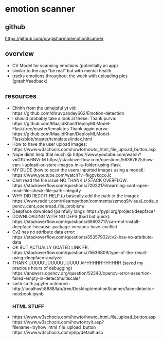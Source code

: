 # emotion scanner

## github
https://github.com/pragisharma/emotionScanner   

## overview 
<ul>
  <li> CV Model for scanning emotions (potentially an app) </li>
  <li> similar to the app “be real” but with mental health </li>
  <li> tracks emotions throughout the week with uploading pics (graph/feedback) </li>
</ul>

## resources

<ul>
  <li> Ehhhh from the unhelpful yt vid: https://github.com/dhruvpandey662/Emotion-detection  </li>

<li> I should probably take a look at these:
Thank purva: https://github.com/MaajidKhan/DeployMLModel-Flask/tree/master/templates 
Thank again purva: https://github.com/MaajidKhan/DeployMLModel-Flask/blob/master/templates/index.html </li>

<li> How to have the user upload images: https://www.w3schools.com/howto/howto_html_file_upload_button.asp </li>

<li> Nope didnt help that much 😭 https://www.youtube.com/watch?v=G1Uhs6NVi-M
https://stackoverflow.com/questions/56367625/how-can-i-upload-or-store-images-in-a-folder-using-flask </li>


<li> MY DUDE (how to scan the users inputted images using a model): https://www.youtube.com/watch?v=fkgpvkqcoJc </li>

<li> Cant read the file issue NO THANK U STACK OVERFLOW: https://stackoverflow.com/questions/72022176/warning-cant-open-read-file-check-file-path-integrity </li>

<li> WHY DID REDDIT HELP (u basically add the path to the image): https://www.reddit.com/r/learnpython/comments/szmoq9/visual_code_opencv_cant_openread_file_problem/ </li>

<li> Deepface download (painfully long):
https://pypi.org/project/deepface/ </li>

<li> DOWNLOADING WITH NO DEPS (bad but quick): https://stackoverflow.com/questions/68603717/can-not-install-deepface-because-package-versions-have-conflict </li>

<li> Cv2 has no attribute data error: 
https://stackoverflow.com/questions/65357932/cv2-has-no-attribute-data </li>


<li> OK BUT ACTUALLY GOATED LINK FR: https://stackoverflow.com/questions/75636809/type-of-the-result-using-deepface-analyze </li>

<li> THANK UUUUUUUUUUUUUUUU AHHHHHHHHHHHH (saved my precious hours of debugging)
https://answers.opencv.org/question/52340/opencv-error-assertion-failed-empty-in-detectmultiscale/ </li>


<li> smth smth jupyter notebook: http://localhost:8888/lab/tree/Desktop/emotionScanner/face-detector-notebook.ipynb </li>


### HTML STUFF 

<li> https://www.w3schools.com/howto/howto_html_file_upload_button.asp https://www.w3schools.com/howto/tryit.asp?filename=tryhow_html_file_upload_button 
https://www.w3schools.com/php/default.asp </li>

</ul>
